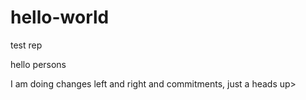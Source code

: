 # hello-world
test rep

hello persons

I am doing changes left and right and commitments, 
just a heads up>
